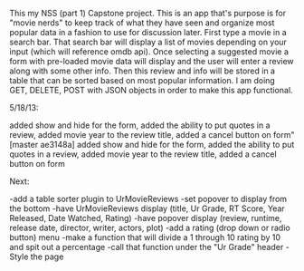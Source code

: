 This my NSS (part 1) Capstone project. This is an app that's purpose is for "movie nerds" to keep track of what they have seen and organize most popular data in a fashion to use for discussion later. First type a movie in a search bar. That search bar will display a list of movies depending on your input (which will reference omdb api). Once selecting a suggested movie a form with pre-loaded movie data will display and the user will enter a review along with some other info. Then this review and info will be stored in a table that can be sorted based on most popular information. I am doing GET, DELETE, POST with JSON objects in order to make this app functional.

5/18/13:

added show and hide for the form, added the ability to put quotes in a review, added movie year to the review title, added a cancel button on form"
[master ae3148a] added show and hide for the form, added the ability to put quotes in a review, added movie year to the review title, added a cancel button on form

Next:

-add a table sorter plugin to UrMovieReviews
-set popover to display from the bottom
-have UrMovieReviews display (title, Ur Grade, RT Score, Year Released, Date Watched, Rating)
-have popover display (review, runtime, release date, director, writer, actors, plot)
-add a rating (drop down or radio button) menu
	-make a function that will divide a 1 through 10 rating by 10 and spit out a percentage
	-call that function under the "Ur Grade" header
-Style the page


